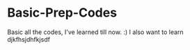# Basic-Prep-Codes
Basic all the codes, I've learned till now. :)
I also want to learn
djkfhsjdhfkjsdf
